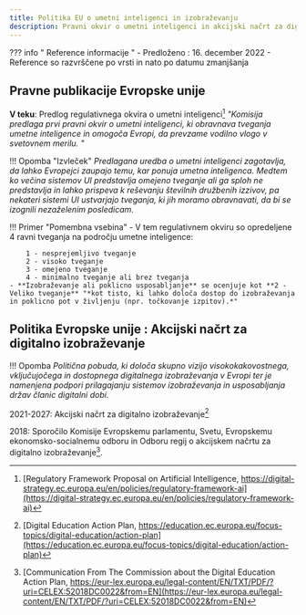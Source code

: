 ```yaml
---
title: Politika EU o umetni inteligenci in izobraževanju
description: Pravni okvir o umetni inteligenci in akcijski načrt za digitalno izobraževanje
---
```

??? info " Reference informacije "
    - Predloženo : 16. december 2022
    - Reference so razvrščene po vrsti in nato po datumu zmanjšanja


## Pravne publikacije Evropske unije

**V teku**: Predlog regulativnega okvira o umetni inteligenci[^framai1]
*"Komisija predlaga prvi pravni okvir o umetni inteligenci, ki obravnava tveganja umetne inteligence in omogoča Evropi, da prevzame vodilno vlogo v svetovnem merilu. "*

!!! Opomba "Izvleček"
      *Predlagana uredba o umetni inteligenci zagotavlja, da lahko Evropejci zaupajo temu, kar ponuja umetna inteligenca. Medtem ko večina sistemov UI predstavlja omejeno tveganje ali ga sploh ne predstavlja in lahko prispeva k reševanju številnih družbenih izzivov, pa nekateri sistemi UI ustvarjajo tveganja, ki jih moramo obravnavati, da bi se izognili nezaželenim posledicam.*

!!! Primer "Pomembna vsebina"
    - V tem regulativnem okviru so opredeljene 4 ravni tveganja na področju umetne inteligence:

        1 - nesprejemljivo tveganje  
        2 - visoko tveganje  
        3 - omejeno tveganje  
        4 - minimalno tveganje ali brez tveganja
    - **Izobraževanje ali poklicno usposabljanje** se ocenjuje kot **2 - Veliko tveganje** "*kot tisto, ki lahko določa dostop do izobraževanja in poklicno pot v življenju (npr. točkovanje izpitov).*"


## Politika Evropske unije : Akcijski načrt za digitalno izobraževanje

!!! Opomba
    *Politična pobuda, ki določa skupno vizijo visokokakovostnega, vključujočega in dostopnega digitalnega izobraževanja v Evropi ter je namenjena podpori prilagajanju sistemov izobraževanja in usposabljanja držav članic digitalni dobi.*

2021-2027: Akcijski načrt za digitalno izobraževanje[^DEAP1]

2018: Sporočilo Komisije Evropskemu parlamentu, Svetu, Evropskemu ekonomsko-socialnemu odboru in Odboru regij o akcijskem načrtu za digitalno izobraževanje[^DEAP2].

[^framai1]: [Regulatory Framework Proposal on Artificial Intelligence, https://digital-strategy.ec.europa.eu/en/policies/regulatory-framework-ai](https://digital-strategy.ec.europa.eu/en/policies/regulatory-framework-ai)

[^DEAP1]: [Digital Education Action Plan, https://education.ec.europa.eu/focus-topics/digital-education/action-plan](https://education.ec.europa.eu/focus-topics/digital-education/action-plan)

[^DEAP2]: [Communication From The Commission about the Digital Education Action Plan, https://eur-lex.europa.eu/legal-content/EN/TXT/PDF/?uri=CELEX:52018DC0022&from=EN](https://eur-lex.europa.eu/legal-content/EN/TXT/PDF/?uri=CELEX:52018DC0022&from=EN)
